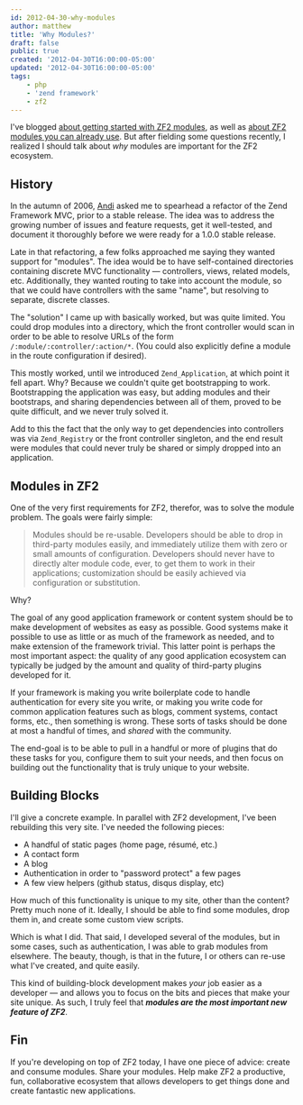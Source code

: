 ```yaml
---
id: 2012-04-30-why-modules
author: matthew
title: 'Why Modules?'
draft: false
public: true
created: '2012-04-30T16:00:00-05:00'
updated: '2012-04-30T16:00:00-05:00'
tags:
    - php
    - 'zend framework'
    - zf2
---
```

I've blogged [about getting started with ZF2 modules](/blog/267-Getting-started-writing-ZF2-modules.html),
as well as [about ZF2 modules you can already use](/blog/zf2-modules-you-can-use-today.html).
But after fielding some questions recently, I realized I should talk about
*why* modules are important for the ZF2 ecosystem.

<!--- EXTENDED -->

History
-------

In the autumn of 2006, [Andi](http://andigutmans.blogspot.com/) asked me to
spearhead a refactor of the Zend Framework MVC, prior to a stable release. The
idea was to address the growing number of issues and feature requests, get it
well-tested, and document it thoroughly before we were ready for a 1.0.0 stable
release.

Late in that refactoring, a few folks approached me saying they wanted support
for "modules". The idea would be to have self-contained directories containing
discrete MVC functionality — controllers, views, related models, etc.
Additionally, they wanted routing to take into account the module, so that we
could have controllers with the same "name", but resolving to separate,
discrete classes.

The "solution" I came up with basically worked, but was quite limited. You
could drop modules into a directory, which the front controller would scan in
order to be able to resolve URLs of the form `/:module/:controller/:action/*`.
(You could also explicitly define a module in the route configuration if
desired).

This mostly worked, until we introduced `Zend_Application`, at which point it
fell apart. Why? Because we couldn't quite get bootstrapping to work.
Bootstrapping the application was easy, but adding modules and their
bootstraps, and sharing dependencies between all of them, proved to be quite
difficult, and we never truly solved it.

Add to this the fact that the only way to get dependencies into controllers was
via `Zend_Registry` or the front controller singleton, and the end result were
modules that could never truly be shared or simply dropped into an application.

Modules in ZF2
--------------

One of the very first requirements for ZF2, therefor, was to solve the module
problem. The goals were fairly simple:

> Modules should be re-usable. Developers should be able to drop in third-party
> modules easily, and immediately utilize them with zero or small amounts of
> configuration. Developers should never have to directly alter module code,
> ever, to get them to work in their applications; customization should be
> easily achieved via configuration or substitution.

Why?

The goal of any good application framework or content system should be to make
development of websites as easy as possible. Good systems make it possible to
use as little or as much of the framework as needed, and to make extension of
the framework trivial. This latter point is perhaps the most important aspect:
the quality of any good application ecosystem can typically be judged by the
amount and quality of third-party plugins developed for it.

If your framework is making you write boilerplate code to handle authentication
for every site you write, or making you write code for common application
features such as blogs, comment systems, contact forms, etc., then something is
wrong. These sorts of tasks should be done at most a handful of times, and
*shared* with the community.

The end-goal is to be able to pull in a handful or more of plugins that do
these tasks for you, configure them to suit your needs, and then focus on
building out the functionality that is truly unique to your website.

Building Blocks
---------------

I'll give a concrete example. In parallel with ZF2 development, I've been
rebuilding this very site. I've needed the following pieces:

- A handful of static pages (home page, résumé, etc.)
- A contact form
- A blog
- Authentication in order to "password protect" a few pages
- A few view helpers (github status, disqus display, etc)

How much of this functionality is unique to my site, other than the content?
Pretty much none of it. Ideally, I should be able to find some modules, drop
them in, and create some custom view scripts.

Which is what I did. That said, I developed several of the modules, but in some
cases, such as authentication, I was able to grab modules from elsewhere. The
beauty, though, is that in the future, I or others can re-use what I've
created, and quite easily.

This kind of building-block development makes *your* job easier as a developer
— and allows you to focus on the bits and pieces that make your site unique. As
such, I truly feel that ***modules are the most important new feature of
ZF2***.

Fin
---

If you're developing on top of ZF2 today, I have one piece of advice: create
and consume modules. Share your modules. Help make ZF2 a productive, fun,
collaborative ecosystem that allows developers to get things done and create
fantastic new applications.
